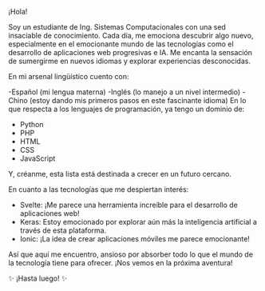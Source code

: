 
¡Hola!

Soy un estudiante de Ing. Sistemas Computacionales con una sed insaciable de conocimiento. Cada día, me emociona descubrir algo nuevo, especialmente en el emocionante mundo de las tecnologías como el desarrollo de aplicaciones web progresivas e IA. Me encanta la sensación de sumergirme en nuevos idiomas y explorar experiencias desconocidas.

En mi arsenal lingüístico cuento con:

-Español (mi lengua materna)
-Inglés (lo manejo a un nivel intermedio)
-Chino (estoy dando mis primeros pasos en este fascinante idioma)
En lo que respecta a los lenguajes de programación, ya tengo un dominio de:

- Python
- PHP
- HTML
- CSS
- JavaScript

Y, créanme, esta lista está destinada a crecer en un futuro cercano.

En cuanto a las tecnologías que me despiertan interés:

- Svelte: ¡Me parece una herramienta increíble para el desarrollo de aplicaciones web!
- Keras: Estoy emocionado por explorar aún más la inteligencia artificial a través de esta plataforma.
- Ionic: ¡La idea de crear aplicaciones móviles me parece emocionante!

Así que aquí me encuentro, ansioso por absorber todo lo que el mundo de la tecnología tiene para ofrecer. ¡Nos vemos en la próxima aventura!

✨ ¡Hasta luego! ✨
